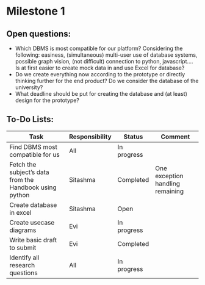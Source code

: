 # Milestone 1

## Open questions:
* Which DBMS is most compatible for our platform? Considering the following: easiness, (simultaneous) multi-user use of database systems, possible graph vision, (not difficult) connection to python, javascript….
 Is at first easier to create mock data in and use Excel for database? 
* Do we create everything now according to the prototype or directly thinking further for the end product? Do we consider the database of the university?
* What deadline should be put for creating the database and (at least) design for the prototype? 

## To-Do Lists:
| Task  | Responsibility| Status |Comment|
| ------------- | ------------- | ------------- | ------------- |
| Find DBMS most compatible for us | All  |In progress| |
| Fetch the subject’s data from the Handbook using python  | Sitashma  | Completed| One exception handling remaining|
| Create database in excel| Sitashma |Open| |
|  Create usecase diagrams| Evi |In progress| |
| Write basic draft to submit | Evi  | Completed| |
|Identify all research questions | All  | In progress| |




